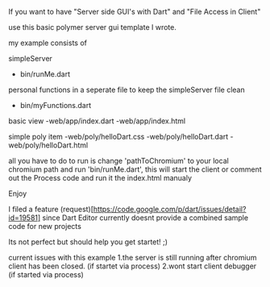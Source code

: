 If you want to have
"Server side GUI's with Dart" 
and 
"File Access in Client"

use this basic polymer server gui template I wrote. 

my example consists of

simpleServer 
- bin/runMe.dart

personal functions in a seperate file to keep the simpleServer file clean
- bin/myFunctions.dart

basic view
-web/app/index.dart
-web/app/index.html

simple poly item
-web/poly/helloDart.css
-web/poly/helloDart.dart
-web/poly/helloDart.html

all you have to do to run is change 
'pathToChromium' to your local chromium path and run 'bin/runMe.dart', 
this will start the client 
or 
comment out the Process code and run it the index.html manualy 

Enjoy

I filed a feature (request)[https://code.google.com/p/dart/issues/detail?id=19581] 
since Dart Editor currently doesnt provide a combined sample code for new projects

Its not perfect but should help you get startet! ;)

current issues with this example
1.the server is still running after chromium client has been closed. (if startet via process)
2.wont start client debugger (if started via process)